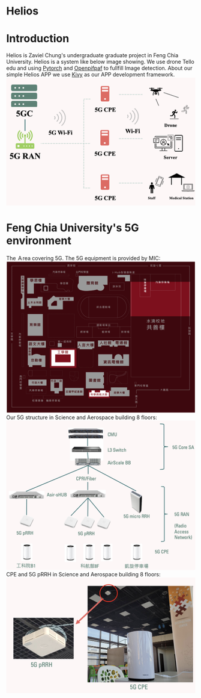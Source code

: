 # Helios
# Introduction
Helios is Zaviel Chung's undergraduate graduate project in Feng Chia University.
Helios is a system like below image showing. We use drone Tello edu and using [Pytorch](https://pytorch.org/) and [Openpifpaf]([https://pytorch.org/](https://openpifpaf.github.io/intro.html)) to fullfill Image detection. About our simple Helios APP we use [Kivy](https://kivy.org/) as our APP development framework. 
![Alt text](screenshot/Helios_Structure.png)
# Feng Chia University's 5G environment
The Ａrea covering 5G. The 5G equipment is provided by MIC:
![Alt text](screenshot/FCU_ZoneOf5G.png)
Our 5G structure in Science and Aerospace building 8 floors:
![Alt text](screenshot/FCU_5G_Structure.png)
CPE and 5G pRRH in Science and Aerospace building 8 floors:
![Alt text](screenshot/SAB_8floors'_set.png)

